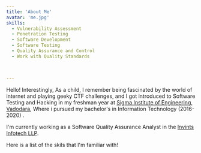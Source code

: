 ```yaml
---
title: 'About Me'
avatar: 'me.jpg'
skills:
  - Vulnerability Assessment
  - Penetration Testing
  - Software Development
  - Software Testing
  - Quality Assurance and Control
  - Work with Quality Standards

  

---
```


Hello! Interestingly, As a child, I remember being fascinated by the world of internet and playing geeky CTF challenges, and I got introduced to Software Testing and Hacking in my freshman year at [Sigma Institute of Engineering,  Vadodara](https://sigma.ac.in/), Where i pursued my bachelor's in Information Technology (2016-2020) .

I'm currently working as a Software Quality Assurance Analyst in the [Invints Infotech LLP](https://invints.com/).
<!-- 
My responsibilty creating a test plan to assess finctionality, performance, reliablity, stability and compatibility with other systems. Ensuring the product is culturally compatible with the clients requirement. -->

Here is a list of the skils that I'm familiar with!